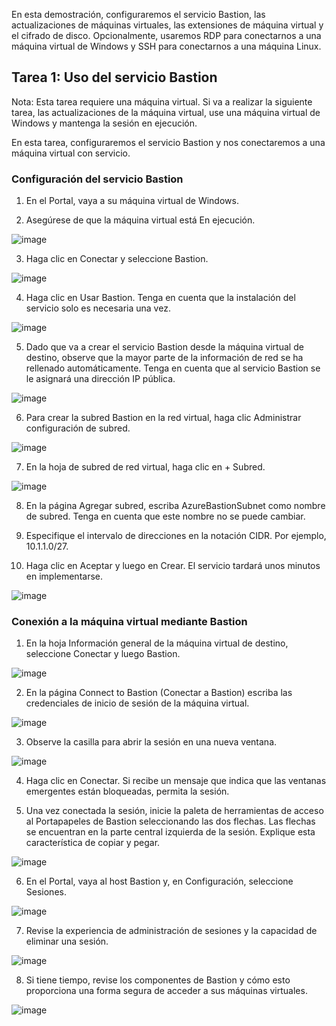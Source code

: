 En esta demostración, configuraremos el servicio Bastion, las actualizaciones de máquinas virtuales, las extensiones de máquina virtual y el cifrado de disco. Opcionalmente, usaremos RDP para conectarnos a una máquina virtual de Windows y SSH para conectarnos a una máquina Linux.

## Tarea 1: Uso del servicio Bastion

Nota: Esta tarea requiere una máquina virtual. Si va a realizar la siguiente tarea, las actualizaciones de la máquina virtual, use una máquina virtual de Windows y mantenga la sesión en ejecución.

En esta tarea, configuraremos el servicio Bastion y nos conectaremos a una máquina virtual con servicio.

### Configuración del servicio Bastion

1. En el Portal, vaya a su máquina virtual de Windows.

2. Asegúrese de que la máquina virtual está En ejecución.

![image](https://user-images.githubusercontent.com/110675810/193914545-08bdffb7-ca90-4fb4-be48-21897e763569.png)

3. Haga clic en Conectar y seleccione Bastion.

![image](https://user-images.githubusercontent.com/110675810/193921178-1bffb086-a872-4377-84d7-43bdbf2056c7.png)

4. Haga clic en Usar Bastion. Tenga en cuenta que la instalación del servicio solo es necesaria una vez.

![image](https://user-images.githubusercontent.com/110675810/193914656-3cf33510-03ff-4efc-adbc-ac0769d85161.png)

5. Dado que va a crear el servicio Bastion desde la máquina virtual de destino, observe que la mayor parte de la información de red se ha rellenado automáticamente. 
   Tenga en cuenta que al servicio Bastion se le asignará una dirección IP pública.

![image](https://user-images.githubusercontent.com/110675810/193923268-3bba3828-fe2a-4644-9a50-0c4b6c158bfd.png)

6. Para crear la subred Bastion en la red virtual, haga clic Administrar configuración de subred.

![image](https://user-images.githubusercontent.com/110675810/193923815-27842bbf-d691-4187-9c31-f5ef75b2be17.png)

7. En la hoja de subred de red virtual, haga clic en + Subred.

![image](https://user-images.githubusercontent.com/110675810/193924014-27602114-e8d0-4721-89db-b93f64f96361.png)

8. En la página Agregar subred, escriba AzureBastionSubnet como nombre de subred. Tenga en cuenta que este nombre no se puede cambiar.

9. Especifique el intervalo de direcciones en la notación CIDR. Por ejemplo, 10.1.1.0/27.

10. Haga clic en Aceptar y luego en Crear. El servicio tardará unos minutos en implementarse.

![image](https://user-images.githubusercontent.com/110675810/193924367-56ae5242-9bc9-401e-882d-2c5c6c0185f6.png)

### Conexión a la máquina virtual mediante Bastion

1. En la hoja Información general de la máquina virtual de destino, seleccione Conectar y luego Bastion.

![image](https://user-images.githubusercontent.com/110675810/193921494-b1bf651d-23ec-47d5-8765-cfb0e3cbf2f9.png)

2. En la página Connect to Bastion (Conectar a Bastion) escriba las credenciales de inicio de sesión de la máquina virtual.

![image](https://user-images.githubusercontent.com/110675810/193916528-09d07599-bb3f-4755-8f0d-c76372204b91.png)

3. Observe la casilla para abrir la sesión en una nueva ventana.

![image](https://user-images.githubusercontent.com/110675810/193916694-87165fe8-855c-439b-90f3-9d136bb524a7.png)

4. Haga clic en Conectar. Si recibe un mensaje que indica que las ventanas emergentes están bloqueadas, permita la sesión.

5. Una vez conectada la sesión, inicie la paleta de herramientas de acceso al Portapapeles de Bastion seleccionando las dos flechas. Las flechas se encuentran en la parte central izquierda de la sesión. Explique esta característica de copiar y pegar.

![image](https://user-images.githubusercontent.com/110675810/193918230-72036f3f-152e-4b95-a9e2-155a47d89c62.png)

6. En el Portal, vaya al host Bastion y, en Configuración, seleccione Sesiones.

![image](https://user-images.githubusercontent.com/110675810/193922183-5a5ed82b-dab8-4000-86b9-e65d71e2ee0c.png)

7. Revise la experiencia de administración de sesiones y la capacidad de eliminar una sesión.

![image](https://user-images.githubusercontent.com/110675810/193922485-32ad886e-f1fb-4fbb-b2d5-a349abcc60e4.png)

8. Si tiene tiempo, revise los componentes de Bastion y cómo esto proporciona una forma segura de acceder a sus máquinas virtuales.

![image](https://user-images.githubusercontent.com/110675810/193922739-76b2765f-7f81-48fa-83fc-7e97f0c5fea4.png)


